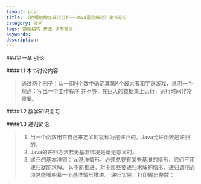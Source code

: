 ```yaml
---
layout: post
title: 《数据结构与算法分析——Java语言描述》读书笔记
category: 技术
tags: 数据结构 算法 读书笔记
keywords: 
description:
---
```



###第一章 引论

####1.1 本书讨论内容

>通过两个例子：从一组N个数中确定其第K个最大者和字谜游戏，说明一个观点：写出一个工作程序
并不够，在巨大的数据集上运行，运行时间非常重要。

####1.2 数学知识复习

####1.3 递归简论

> 1. 当一个函数用它自己来定义时就称为是递归的。Java允许函数是递归的。
> 2. Java的递归方法若无基准情况是毫无意义的。
> 3. 递归的基本准则：
> 	a.基准情形。必须总要有某些基准的情形，它们不用递归就能求解。
> 	b.不断推进。对于那些要递归求解的情形，递归调用必须总能够朝着一个基准情形推进。
> 	递归实例：打印输出整数：
